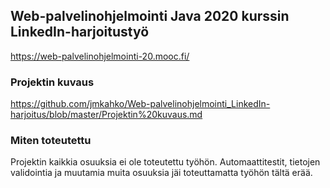 ## Web-palvelinohjelmointi Java 2020 kurssin LinkedIn-harjoitustyö
https://web-palvelinohjelmointi-20.mooc.fi/

### Projektin kuvaus
https://github.com/jmkahko/Web-palvelinohjelmointi_LinkedIn-harjoitus/blob/master/Projektin%20kuvaus.md

### Miten toteutettu
Projektin kaikkia osuuksia ei ole toteutettu työhön. 
Automaattitestit, tietojen validointia ja muutamia muita osuuksia jäi toteuttamatta työhön tältä erää.